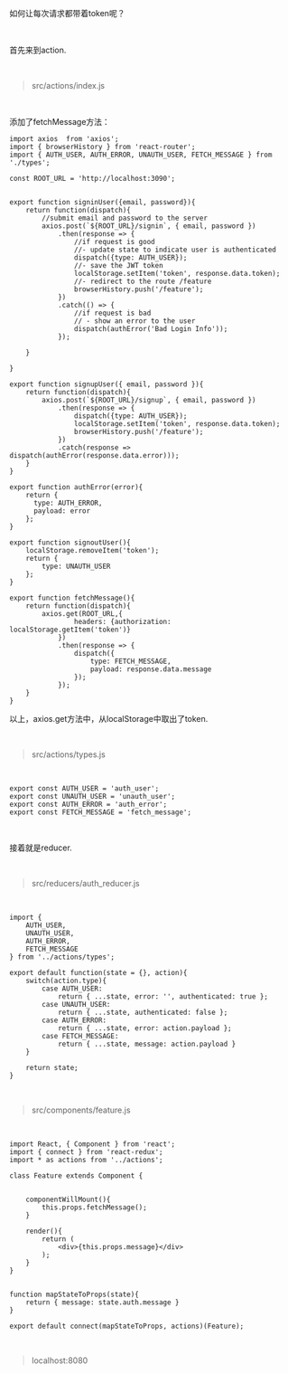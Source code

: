 如何让每次请求都带着token呢？

<br>

首先来到action.

<br>

> src/actions/index.js

<br>

添加了fetchMessage方法：

	import axios  from 'axios';
	import { browserHistory } from 'react-router';
	import { AUTH_USER, AUTH_ERROR, UNAUTH_USER, FETCH_MESSAGE } from './types';
	
	const ROOT_URL = 'http://localhost:3090';
	
	
	export function signinUser({email, password}){
	    return function(dispatch){
	        //submit email and password to the server
	        axios.post(`${ROOT_URL}/signin`, { email, password })
	            .then(response => {
	                //if request is good
	                //- update state to indicate user is authenticated
	                dispatch({type: AUTH_USER});
	                //- save the JWT token
	                localStorage.setItem('token', response.data.token);
	                //- redirect to the route /feature
	                browserHistory.push('/feature');
	            })
	            .catch(() => {
	                //if request is bad
	                // - show an error to the user
	                dispatch(authError('Bad Login Info'));
	            });
	        
	    }
	    
	}
	    
	export function signupUser({ email, password }){
	    return function(dispatch){
	        axios.post(`${ROOT_URL}/signup`, { email, password })
	            .then(response => {
	                dispatch({type: AUTH_USER});
	                localStorage.setItem('token', response.data.token);
	                browserHistory.push('/feature');
	            })
	            .catch(response => dispatch(authError(response.data.error)));
	    }
	}
	    
	export function authError(error){
	    return {
	      type: AUTH_ERROR,
	      payload: error
	    };
	}
	    
	export function signoutUser(){
	    localStorage.removeItem('token');
	    return {
	        type: UNAUTH_USER
	    };
	}
	    
	export function fetchMessage(){
	    return function(dispatch){
	        axios.get(ROOT_URL,{
	                headers: {authorization: localStorage.getItem('token')}
	            })
	            .then(response => {
	                dispatch({
	                    type: FETCH_MESSAGE,
	                    payload: response.data.message
	                });
	            });
	    }
	}

以上，axios.get方法中，从localStorage中取出了token.

<br>

> src/actions/types.js

<br>

	export const AUTH_USER = 'auth_user';
	export const UNAUTH_USER = 'unauth_user';
	export const AUTH_ERROR = 'auth_error';
	export const FETCH_MESSAGE = 'fetch_message';

<br>

接着就是reducer.

<br>

> src/reducers/auth_reducer.js

<br>

	import {
	    AUTH_USER,
	    UNAUTH_USER,
	    AUTH_ERROR,
	    FETCH_MESSAGE
	} from '../actions/types';
	
	export default function(state = {}, action){
	    switch(action.type){
	        case AUTH_USER:
	            return { ...state, error: '', authenticated: true };
	        case UNAUTH_USER:
	            return { ...state, authenticated: false };
	        case AUTH_ERROR:
	            return { ...state, error: action.payload };
	        case FETCH_MESSAGE:
	            return { ...state, message: action.payload }
	    }
	    
	    return state;
	}

<br>

> src/components/feature.js

<br>

	import React, { Component } from 'react';
	import { connect } from 'react-redux';
	import * as actions from '../actions';
	
	class Feature extends Component {
	    
	    
	    componentWillMount(){
	        this.props.fetchMessage();
	    }
	    
	    render(){
	        return (
	            <div>{this.props.message}</div>
	        );
	    }
	}
	
	
	function mapStateToProps(state){
	    return { message: state.auth.message }
	}
	
	export default connect(mapStateToProps, actions)(Feature);

<br>

> localhost:8080

<br>






